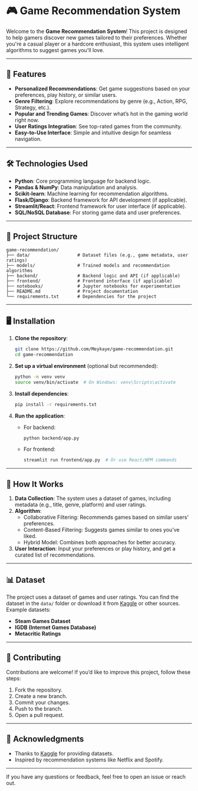 # 🎮 Game Recommendation System

Welcome to the **Game Recommendation System**! This project is designed to help gamers discover new games tailored to their preferences. Whether you're a casual player or a hardcore enthusiast, this system uses intelligent algorithms to suggest games you'll love.

---

## 🚀 Features

- **Personalized Recommendations**: Get game suggestions based on your preferences, play history, or similar users.
- **Genre Filtering**: Explore recommendations by genre (e.g., Action, RPG, Strategy, etc.).
- **Popular and Trending Games**: Discover what’s hot in the gaming world right now.
- **User Ratings Integration**: See top-rated games from the community.
- **Easy-to-Use Interface**: Simple and intuitive design for seamless navigation.

---

## 🛠️ Technologies Used

- **Python**: Core programming language for backend logic.
- **Pandas & NumPy**: Data manipulation and analysis.
- **Scikit-learn**: Machine learning for recommendation algorithms.
- **Flask/Django**: Backend framework for API development (if applicable).
- **Streamlit/React**: Frontend framework for user interface (if applicable).
- **SQL/NoSQL Database**: For storing game data and user preferences.

---

## 📂 Project Structure

```
game-recommendation/
├── data/                  # Dataset files (e.g., game metadata, user ratings)
├── models/                # Trained models and recommendation algorithms
├── backend/               # Backend logic and API (if applicable)
├── frontend/              # Frontend interface (if applicable)
├── notebooks/             # Jupyter notebooks for experimentation
├── README.md              # Project documentation
└── requirements.txt       # Dependencies for the project
```

---

## 🖥️ Installation

1. **Clone the repository**:
   ```bash
   git clone https://github.com/Meykaye/game-recommendation.git
   cd game-recommendation
   ```

2. **Set up a virtual environment** (optional but recommended):
   ```bash
   python -m venv venv
   source venv/bin/activate  # On Windows: venv\Scripts\activate
   ```

3. **Install dependencies**:
   ```bash
   pip install -r requirements.txt
   ```

4. **Run the application**:
   - For backend:
     ```bash
     python backend/app.py
     ```
   - For frontend:
     ```bash
     streamlit run frontend/app.py  # Or use React/NPM commands
     ```

---

## 🧠 How It Works

1. **Data Collection**: The system uses a dataset of games, including metadata (e.g., title, genre, platform) and user ratings.
2. **Algorithm**:
   - Collaborative Filtering: Recommends games based on similar users' preferences.
   - Content-Based Filtering: Suggests games similar to ones you’ve liked.
   - Hybrid Model: Combines both approaches for better accuracy.
3. **User Interaction**: Input your preferences or play history, and get a curated list of recommendations.

---

## 📊 Dataset

The project uses a dataset of games and user ratings. You can find the dataset in the `data/` folder or download it from [Kaggle](https://www.kaggle.com/) or other sources. Example datasets:
- **Steam Games Dataset**
- **IGDB (Internet Games Database)**
- **Metacritic Ratings**

---

## 🤝 Contributing

Contributions are welcome! If you’d like to improve this project, follow these steps:
1. Fork the repository.
2. Create a new branch.
3. Commit your changes.
4. Push to the branch.
5. Open a pull request.

---

## 🙏 Acknowledgments

- Thanks to [Kaggle](https://www.kaggle.com/) for providing datasets.
- Inspired by recommendation systems like Netflix and Spotify.

---

If you have any questions or feedback, feel free to open an issue or reach out.
